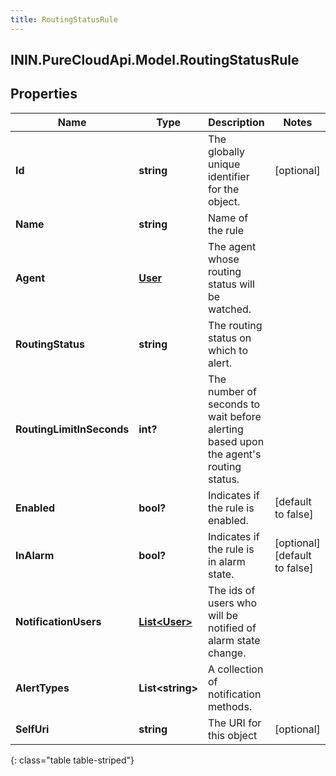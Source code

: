 ```yaml
---
title: RoutingStatusRule
---
```

## ININ.PureCloudApi.Model.RoutingStatusRule

## Properties

|Name | Type | Description | Notes|
|------------ | ------------- | ------------- | -------------|
| **Id** | **string** | The globally unique identifier for the object. | [optional] |
| **Name** | **string** | Name of the rule | |
| **Agent** | [**User**](User.html) | The agent whose routing status will be watched. | |
| **RoutingStatus** | **string** | The routing status on which to alert. | |
| **RoutingLimitInSeconds** | **int?** | The number of seconds to wait before alerting based upon the agent&#39;s routing status. | |
| **Enabled** | **bool?** | Indicates if the rule is enabled. | [default to false]|
| **InAlarm** | **bool?** | Indicates if the rule is in alarm state. | [optional] [default to false]|
| **NotificationUsers** | [**List&lt;User&gt;**](User.html) | The ids of users who will be notified of alarm state change. | |
| **AlertTypes** | **List&lt;string&gt;** | A collection of notification methods. | |
| **SelfUri** | **string** | The URI for this object | [optional] |
{: class="table table-striped"}


